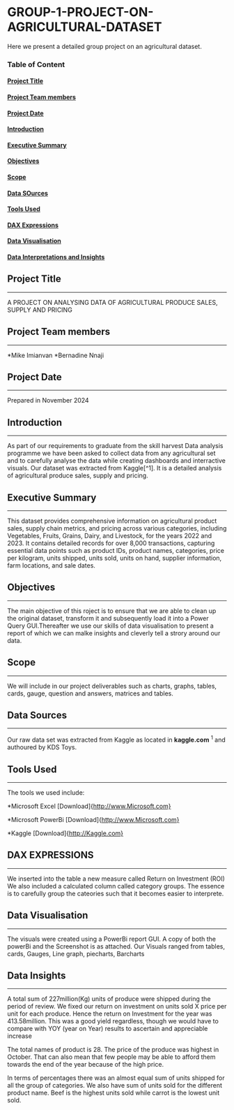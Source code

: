 # GROUP-1-PROJECT-ON-AGRICULTURAL-DATASET
Here we present a detailed group project on an agricultural dataset. 

### Table of Content
#### [Project Title](#project-title)
#### [Project Team members](#project-team-members)
#### [Project Date](project-date)
#### [Introduction](introduction)
#### [Executive Summary](Executive-summary)
#### [Objectives](Objectives)
#### [Scope](Scope)
#### [Data SOurces](Data-Sources)
#### [Tools Used](Tools-Used)
#### [DAX Expressions](Dax-Expressions)
#### [Data Visualisation](Data-Visualisation)
#### [Data Interpretations and Insights](Data-Interpretations-and-insights)


## Project Title
---
A PROJECT ON ANALYSING DATA OF AGRICULTURAL PRODUCE SALES, SUPPLY AND PRICING 
## Project Team members
---
*Mike Imianvan
*Bernadine Nnaji

## Project Date
---
Prepared in November 2024

## Introduction
---
As part of our requirements to graduate from the skill harvest Data analysis programme we have been asked to collect data from any agricultural set and to carefully analyse the data while creating dashboards and interractive visuals. Our dataset was extracted from Kaggle[^1]. It is a detailed analysis of agricultural produce sales, supply and pricing. 
## Executive Summary
---
This dataset provides comprehensive information on agricultural product sales, supply chain metrics, and pricing across various categories, including Vegetables, Fruits, Grains, Dairy, and Livestock, for the years 2022 and 2023. It contains detailed records for over 8,000 transactions, capturing essential data points such as product IDs, product names, categories, price per kilogram, units shipped, units sold, units on hand, supplier information, farm locations, and sale dates.
## Objectives
---
The main objective of this roject is to ensure that we are able to clean up the original dataset, transform it and subsequently load it into a Power Query GUI.Thereafter we use our skills of data visualisation to present a report of which we can malke insights and cleverly tell a strory around our data. 
##  Scope
---
We will include in our project deliverables such as charts, graphs, tables, cards, gauge, question and answers, matrices and tables. 
## Data Sources
---
Our raw data set was extracted from Kaggle as located in **kaggle.com** <sup>1</sup> and authoured by KDS Toys. 
## Tools Used
---
The tools we used include:

  *Microsoft Excel [Download]{http://www.Microsoft.com}

  *Microsoft PowerBi [Download]{http://www.Microsoft.com}
  
  *Kaggle [Download]{http://Kaggle.com}

  ## DAX EXPRESSIONS
  ---
  We inserted into the table a new measure called Return on Investment (ROI)
  We also included a calculated column called category groups. The essence is to carefully group the cateories such that it becomes easier to interprete.
  
  ## Data Visualisation
  ---
  The visuals were created using a PowerBi report GUI. A copy of both the powerBi and the Screenshot is as attached. 
  Our Visuals ranged from tables, cards, Gauges, Line graph, piecharts, Barcharts 

 ## Data Insights
 ---
 A total sum of 227million(Kg) units of produce were shipped during the period of review. We fixed our return on investment on units sold X price per unit for each produce. Hence the return on Investment for the year was 413.58million. This was a good yield regardless, though we would have to compare with YOY (year on Year) results to ascertain and appreciable increase

The total names of product is 28. The price of the produce was highest in October. That can also mean that few people may be able to afford them towards the end of the year because of the high price.  
  
  
In terms of percentages there was an almost equal sum of units shipped for all the group of categories.
We also have sum of units sold for the different product name. Beef is the highest units sold while carrot is the lowest unit sold. 
  

